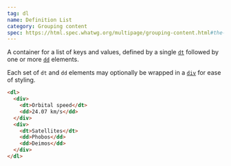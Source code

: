 ```yaml
---
tag: dl
name: Definition List
category: Grouping content
spec: https://html.spec.whatwg.org/multipage/grouping-content.html#the-dl-element
---
```


A container for a list of keys and values, defined by a single [`dt`](#dt) followed by one or more [`dd`](#dd) elements.

Each set of `dt` and `dd` elements may optionally be wrapped in a [`div`](#div) for ease of styling.

<!-- prettier-ignore-start -->
```html
<dl>
  <div>
    <dt>Orbital speed</dt>
    <dd>24.07 km/s</dd>
  </div>
  <div>
    <dt>Satellites</dt>
    <dd>Phobos</dd>
    <dd>Deimos</dd>
  </div>
</dl>
```
<!-- prettier-ignore-end -->
